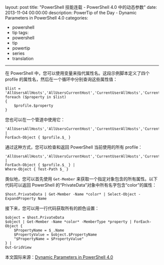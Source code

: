 ﻿layout: post
title: "PowerShell 技能连载 - PowerShell 4.0 中的动态参数"
date: 2013-11-04 00:00:00
description: PowerTip of the Day - Dynamic Parameters in PowerShell 4.0
categories:
- powershell
- tip
tags:
- powershell
- tip
- powertip
- series
- translation
---
在 PowerShell 中，您可以使用变量来指代属性名。这段示例脚本定义了四个 profile 的属性名，然后在一个循环中分别查询这些属性值：

	$list = 'AllUsersAllHosts','AllUsersCurrentHost','CurrentUserAllHosts','CurrentUserCurrentHost'
	foreach ($property in $list)
	{
		$profile.$property
	}

您也可以在一个管道中使用它：

	'AllUsersAllHosts','AllUsersCurrentHost','CurrentUserAllHosts','CurrentUserCurrentHost' |
	ForEach-Object { $profile.$_ } 

通过这种方式，您可以检查和返回 PowerShell 当前使用的所有 profile：

	'AllUsersAllHosts','AllUsersCurrentHost','CurrentUserAllHosts','CurrentUserCurrentHost' |
	ForEach-Object { $profile.$_ } |
	Where-Object { Test-Path $_ } 

类似地，您可以首先使用 `Get-Member` 来获取一个指定对象包含的所有属性。以下代码可以返回 PowerShell 的“PrivateData”对象中所有名字包含“color”的属性：

	$host.PrivateData | Get-Member -Name *color* | Select-Object -ExpandProperty Name 

接下来，您可以用一行代码获取所有的颜色设置：

	$object = $host.PrivateData
	$object | Get-Member -Name *color* -MemberType *property | ForEach-Object {
		$PropertyName = $_.Name
		$PropertyValue = $object.$PropertyName
		"$PropertyName = $PropertyValue"
	} |
	Out-GridView
  
<!--more-->
本文国际来源：[Dynamic Parameters in PowerShell 4.0](http://community.idera.com/powershell/powertips/b/tips/posts/dynamic-parameters-in-powershell-4-0)
